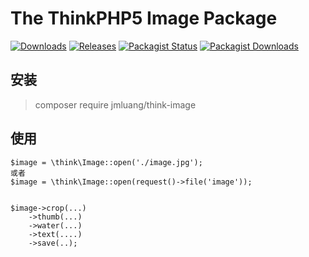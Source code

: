 # The ThinkPHP5 Image Package

[![Downloads](https://img.shields.io/github/downloads/jmluang/think-image/total.svg)](https://github.com/jmluang/think-image/releases)
[![Releases](https://img.shields.io/github/release/jmluang/think-image.svg)](https://github.com/jmluang/think-image/releases/latest)
[![Packagist Status](https://img.shields.io/packagist/v/jmluang/think-image.svg)](https://packagist.org/packages/jmluang/think-image)
[![Packagist Downloads](https://img.shields.io/packagist/dt/jmluang/think-image.svg)](https://packagist.org/packages/jmluang/think-image)

## 安装

> composer require jmluang/think-image

## 使用

~~~
$image = \think\Image::open('./image.jpg');
或者
$image = \think\Image::open(request()->file('image'));


$image->crop(...)
    ->thumb(...)
    ->water(...)
    ->text(....)
    ->save(..);

~~~